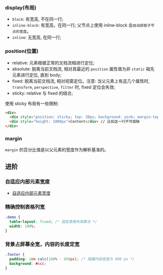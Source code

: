 ### display(布局)

* `block`: 有宽高, 不在同一行;
* `inline-block`: 有宽高，在同一行; 父节点上使用 inline-block 会`自动获取子节点的宽度`。
* `inline`: 无宽高, 在同一行;

### position(位置)

* relative: 元素根据正常的文档流相进行定位;
* absolute: 脱离当前文档流, 相对其最近的 `position` 属性值为非 `static` 祖先元素进行定位, 直到 body;
* fixed: 脱离当前文档流, 相对视窗定位。注意: 当父元素上有这几个属性时, `transform`, `perspective`, `filter` 时, fixed 定位会失效;
* sticky: relative 与 fixed 的结合;

使用 sticky 布局有一些限制:

```html
<div>
  <div style="position: sticky; top: 20px; background: pink; margin-top: 50px;">Header</div>
  <div style="height: 1000px">Content</div> // 比如这一行不可或缺
</div>
```

### margin

`margin` 的百分比值是以父元素的宽度作为解析基准的。

## 进阶

### 自适应内部元素宽度

* [自适应内部元素宽度](https://codepen.io/MuYunyun/pen/eXgqpa)

### 精确控制表格列宽

```css
.demo {
  table-layout: fixed; /* 固定表格布局算法 */
  width: 100%;
}
```

### 背景占屏幕全宽，内容的长度定宽

```css
.footer {
  padding: 1em calc(100% - 450px); /* 暗藏内容宽度为 900 px */
  background: #ccc;
}
```